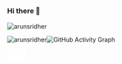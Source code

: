 ### Hi there 👋

 <p><img align="center" src="https://github-readme-streak-stats.herokuapp.com/?user=FMHenriqueMF&theme=radical" alt="arunsridher" /></p>
<p align="left"><img align="left" src="https://github-readme-stats.vercel.app/api/top-langs?username=FMHenriqueMF&show_icons=true&locale=en&layout=compact&theme=radical" alt="arunsridher" /></p>




![GitHub Activity Graph](https://activity-graph.herokuapp.com/graph?username=FMHenriqueMF&bg_color=000000&color=4fff67&line=4fff67&point=ffffff&area=true&hide_border=true)  



<a href="https://www.linkedin.com/in/henrique-missel-fietz-96851a142/" target="_blank"><img align="left" alt="Aakarsh B | LinkedIn" width="22px" src="https://github.com/Aakarsh-B/trying-repos/blob/master/linkedin.svg" />
<a href="https://instagram.com/henrique.missel" target="_blank"><img align="left" alt="Aakarsh B | Instagram" width="22px" src="https://github.com/Aakarsh-B/trying-repos/blob/master/insta.svg" />
<!--
**FMHenriqueMF/FMHenriqueMF** is a ✨ _special_ ✨ repository because its `README.md` (this file) appears on your GitHub profile.

Here are some ideas to get you started:

- 🔭 I’m currently working on ...
- 🌱 I’m currently learning ...
- 👯 I’m looking to collaborate on ...
- 🤔 I’m looking for help with ...
- 💬 Ask me about ...
- 📫 How to reach me: ...
- 😄 Pronouns: ...
- ⚡ Fun fact: ...
-->
